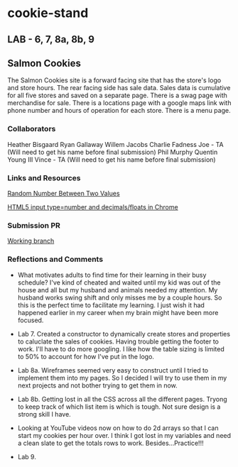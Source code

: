 # cookie-stand

## LAB - 6, 7, 8a, 8b, 9

## Salmon Cookies

The Salmon Cookies site is a forward facing site that has the store's logo and store hours. The rear facing side has sale data. Sales data is cumulative for all five stores and saved on a separate page. There is a swag page with merchandise for sale. There is a locations page with a google maps link with phone number and hours of operation for each store. There is a menu page.

### Collaborators

Heather Bisgaard
Ryan Gallaway
Willem Jacobs
Charlie Fadness
Joe - TA (Will need to get his name before final submission)
Phil Murphy
Quentin Young III
Vince - TA (Will need to get his name before final submission)

### Links and Resources

[Random Number Between Two Values](https://developer.mozilla.org/en-US/docs/Web/JavaScript/Reference/Global_Objects/Math/random)

[HTML5 input type=number and decimals/floats in Chrome](https://isotoma.com/blog/2012/03/02/html5-input-typenumber-and-decimalsfloats-in-chrome/)

### Submission PR

[Working branch](https://github.com/vbchomp/cookie-stand/pull/new/cookie)

### Reflections and Comments

- What motivates adults to find time for their learning in their busy schedule? I've kind of cheated and waited until my kid was out of the house and all but my husband and animals needed my attention. My husband works swing shift and only misses me by a couple hours. So this is the perfect time to facilitate my learning. I just wish it had happened earlier in my career when my brain might have been more focused.

- Lab 7. Created a constructor to dynamically create stores and properties to caluclate the sales of cookies. Having trouble getting the footer to work. I'll have to do more googling. I like how the table sizing is limited to 50% to account for how I've put in the logo.

- Lab 8a. Wireframes seemed very easy to construct until I tried to implement them into my pages. So I decided I will try to use them in my next projects and not bother trying to get them in now.

- Lab 8b. Getting lost in all the CSS across all the different pages. Tryong to keep track of which list item is which is tough. Not sure design is a strong skill I have.

- Looking at YouTube videos now on how to do 2d arrays so that I can start my cookies per hour over. I think I got lost in my variables and need a clean slate to get the totals rows to work. Besides...Practice!!!

- Lab 9.
